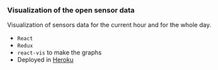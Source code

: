 ### Visualization of the open sensor data
 
 Visualization of sensors data for the current hour and for the whole day.

* `React`
* `Redux`
* `react-vis` to make the graphs
* Deployed in [Heroku](http://sensors-data-visualization.herokuapp.com/) 
